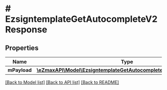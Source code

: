 # # EzsigntemplateGetAutocompleteV2Response

## Properties

Name | Type | Description | Notes
------------ | ------------- | ------------- | -------------
**mPayload** | [**\eZmaxAPI\Model\EzsigntemplateGetAutocompleteV2ResponseMPayload**](EzsigntemplateGetAutocompleteV2ResponseMPayload.md) |  |

[[Back to Model list]](../../README.md#models) [[Back to API list]](../../README.md#endpoints) [[Back to README]](../../README.md)
